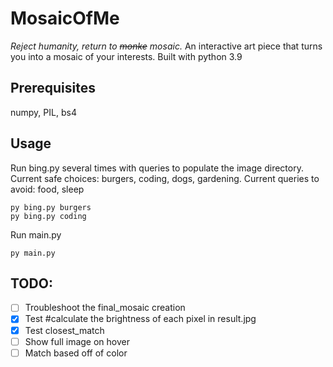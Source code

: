 # MosaicOfMe
*Reject humanity, return to ~~monke~~ mosaic.*  An interactive art piece that turns you into a mosaic of your interests. Built with python 3.9

## Prerequisites
numpy, PIL, bs4

## Usage

Run bing.py several times with queries to populate the image directory. Current safe choices: burgers, coding, dogs, gardening. Current queries to avoid: food, sleep
```
py bing.py burgers
py bing.py coding
```
Run main.py
```
py main.py
```
## TODO:
- [ ] Troubleshoot the final_mosaic creation
- [X] Test #calculate the brightness of each pixel in result.jpg
- [X] Test closest_match
- [ ] Show full image on hover
- [ ] Match based off of color
